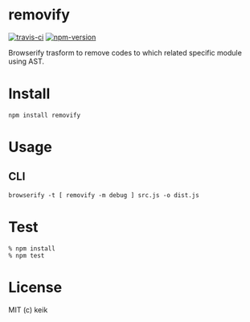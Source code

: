 # removify

[![travis-ci](https://img.shields.io/travis/keik/removify.svg?style=flat-square)](https://travis-ci.org/keik/removify)
[![npm-version](https://img.shields.io/npm/v/removify.svg?style=flat-square)](https://npmjs.org/package/removify)

Browserify trasform to remove codes to which related specific module using AST.


# Install

```
npm install removify
```

# Usage

## CLI

```
browserify -t [ removify -m debug ] src.js -o dist.js
```


# Test

```
% npm install
% npm test
```


# License

MIT (c) keik
